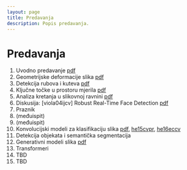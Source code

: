 ```yaml
---
layout: page
title: Predavanja
description: Popis predavanja.
---
```


# Predavanja
1. Uvodno predavanje [pdf](http://www.zemris.fer.hr/~ssegvic/vision/cv_intro.pdf)
2. Geometrijske deformacije slika [pdf](https://github.com/cvunizg/cvunizg.github.io/blob/main/P2.pdf)
3. Detekcija rubova i kuteva [pdf](http://www.zemris.fer.hr/~ssegvic/vision/cv_gradients.pdf)
4. Ključne točke u prostoru mjerila [pdf](https://github.com/cvunizg/cvunizg.github.io/blob/main/racvid04.pdf)
5. Analiza kretanja u slikovnoj ravnini [pdf](https://github.com/cvunizg/cvunizg.github.io/blob/main/RacVid_P5_motion.pdf)
6. Diskusija: [viola04ijcv] Robust Real-Time Face Detection [pdf](https://link.springer.com/content/pdf/10.1023/B:VISI.0000013087.49260.fb.pdf)
7. Praznik
8. (međuispit)
9. (međuispit)
10. Konvolucijski modeli za klasifikaciju slika [pdf](http://www.zemris.fer.hr/~ssegvic/vision/cv_convnet.pdf), [he15cvpr](https://arxiv.org/abs/1512.03385), [he16eccv](https://arxiv.org/abs/1603.05027)
11. Detekcija objekata i semantička segmentacija
12. Generativni modeli slika [pdf](http://www.zemris.fer.hr/~ssegvic/vision/cv_genmod.pdf)
13. Transformeri
14. TBD
15. TBD
